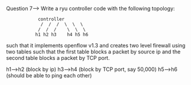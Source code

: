 Question 7-->
Write a ryu controller code with the following topology:


				controller
			     /  /  /  \  \  \
			    /  /  /    \  \  \
			   h1 h2 h3    h4 h5 h6



such that it implements openflow v1.3 and creates two level firewall using two tables such that the first table blocks a packet by source ip and the second table blocks a packet by TCP port.

h1-->h2 (block by ip)
h3-->h4 (block by TCP port, say 50,000)
h5-->h6 (should be able to ping each other)
